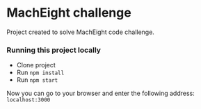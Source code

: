 # MachEight challenge

Project created to solve MachEight code challenge.

### Running this project locally

- Clone project
- Run ``` npm install ```
- Run ``` npm start ```

Now you can go to your browser and enter the following address: ``` localhost:3000 ```
